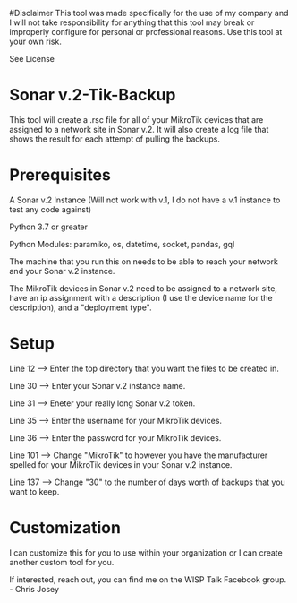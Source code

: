 #Disclaimer
This tool was made specifically for the use of my company and I will not take responsibility for anything that this tool may break or improperly configure for personal or professional reasons. Use this tool at your own risk.

See License

# Sonar v.2-Tik-Backup
This tool will create a .rsc file for all of your MikroTik devices that are assigned to a network site in Sonar v.2. It will also create a log file that shows the result for each attempt of pulling the backups.

# Prerequisites
A Sonar v.2 Instance
(Will not work with v.1, I do not have a v.1 instance to test any code against)

Python 3.7 or greater

Python Modules: paramiko, os, datetime, socket, pandas, gql

The machine that you run this on needs to be able to reach your network and your Sonar v.2 instance.

The MikroTik devices in Sonar v.2 need to be assigned to a network site, have an ip assignment with a description (I use the device name for the description), and a "deployment type".

# Setup
Line 12 --> Enter the top directory that you want the files to be created in.

Line 30 --> Enter your Sonar v.2 instance name.

Line 31 --> Eneter your really long Sonar v.2 token.

Line 35 --> Enter the username for your MikroTik devices.

Line 36 --> Enter the password for your MikroTik devices.

Line 101 --> Change "MikroTik" to however you have the manufacturer spelled for your MikroTik devices in your Sonar v.2 instance.

Line 137 --> Change "30" to the number of days worth of backups that you want to keep.

# Customization
I can customize this for you to use within your organization or I can create another custom tool for you.

If interested, reach out, you can find me on the WISP Talk Facebook group. - Chris Josey


